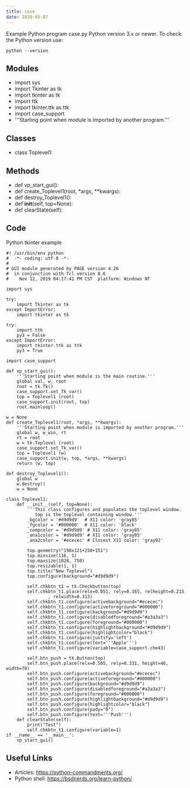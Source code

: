 ```yaml
---
title: case
date: 2020-05-07
---
```

Example Python program case.py
Python version 3.x or newer.
To check the Python version use:

    python --version

## Modules

* import sys
* import Tkinter as tk
* import tkinter as tk
* import ttk
* import tkinter.ttk as ttk
* import case_support
* '''Starting point when module is imported by another program.'''

## Classes

* class Toplevel1:

## Methods

* def vp_start_gui():
* def create_Toplevel1(root, *args, **kwargs):
* def destroy_Toplevel1():
* def __init__(self, top=None):
* def clearState(self):

## Code

Python tkinter example

    #! /usr/bin/env python
    #  -*- coding: utf-8 -*-
    #
    # GUI module generated by PAGE version 4.26
    #  in conjunction with Tcl version 8.6
    #    Nov 12, 2019 04:17:41 PM CST  platform: Windows NT
    
    import sys
    
    try:
        import Tkinter as tk
    except ImportError:
        import tkinter as tk
    
    try:
        import ttk
        py3 = False
    except ImportError:
        import tkinter.ttk as ttk
        py3 = True
    
    import case_support
    
    def vp_start_gui():
        '''Starting point when module is the main routine.'''
        global val, w, root
        root = tk.Tk()
        case_support.set_Tk_var()
        top = Toplevel1 (root)
        case_support.init(root, top)
        root.mainloop()
    
    w = None
    def create_Toplevel1(root, *args, **kwargs):
        '''Starting point when module is imported by another program.'''
        global w, w_win, rt
        rt = root
        w = tk.Toplevel (root)
        case_support.set_Tk_var()
        top = Toplevel1 (w)
        case_support.init(w, top, *args, **kwargs)
        return (w, top)
    
    def destroy_Toplevel1():
        global w
        w.destroy()
        w = None
    
    class Toplevel1:
        def __init__(self, top=None):
            '''This class configures and populates the toplevel window.
               top is the toplevel containing window.'''
            _bgcolor = '#d9d9d9'  # X11 color: 'gray85'
            _fgcolor = '#000000'  # X11 color: 'black'
            _compcolor = '#d9d9d9' # X11 color: 'gray85'
            _ana1color = '#d9d9d9' # X11 color: 'gray85'
            _ana2color = '#ececec' # Closest X11 color: 'gray92'
    
            top.geometry("198x121+250+151")
            top.minsize(116, 1)
            top.maxsize(1028, 750)
            top.resizable(1, 1)
            top.title("New Toplevel")
            top.configure(background="#d9d9d9")
    
            self.chkbtn_t1 = tk.Checkbutton(top)
            self.chkbtn_t1.place(relx=0.051, rely=0.165, relheight=0.215
                    , relwidth=0.313)
            self.chkbtn_t1.configure(activebackground="#ececec")
            self.chkbtn_t1.configure(activeforeground="#000000")
            self.chkbtn_t1.configure(background="#d9d9d9")
            self.chkbtn_t1.configure(disabledforeground="#a3a3a3")
            self.chkbtn_t1.configure(foreground="#000000")
            self.chkbtn_t1.configure(highlightbackground="#d9d9d9")
            self.chkbtn_t1.configure(highlightcolor="black")
            self.chkbtn_t1.configure(justify='left')
            self.chkbtn_t1.configure(text='''Apple''')
            self.chkbtn_t1.configure(variable=case_support.che43)
    
            self.btn_push = tk.Button(top)
            self.btn_push.place(relx=0.505, rely=0.331, height=46, width=78)
            self.btn_push.configure(activebackground="#ececec")
            self.btn_push.configure(activeforeground="#000000")
            self.btn_push.configure(background="#d9d9d9")
            self.btn_push.configure(disabledforeground="#a3a3a3")
            self.btn_push.configure(foreground="#000000")
            self.btn_push.configure(highlightbackground="#d9d9d9")
            self.btn_push.configure(highlightcolor="black")
            self.btn_push.configure(pady="0")
            self.btn_push.configure(text='''Push''')
        def clearState(self):
            print("Test")
            self.chkbtn_t1.configure(variable=1)
    if __name__ == '__main__':
        vp_start_gui()

## Useful Links

- Articles: https://python-commandments.org/
- Python shell: https://bsdnerds.org/learn-python/
